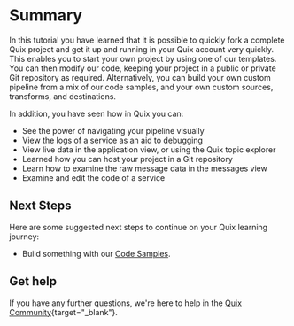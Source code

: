 # Summary

In this tutorial you have learned that it is possible to quickly fork a complete Quix project and get it up and running in your Quix account very quickly. This enables you to start your own project by using one of our templates. You can then modify our code, keeping your project in a public or private Git repository as required. Alternatively, you can build your own custom pipeline from a mix of our code samples, and your own custom sources, transforms, and destinations.

In addition, you have seen how in Quix you can:

* See the power of navigating your pipeline visually
* View the logs of a service as an aid to debugging
* View live data in the application view, or using the Quix topic explorer
* Learned how you can host your project in a Git repository
* Learn how to examine the raw message data in the messages view
* Examine and edit the code of a service

## Next Steps

Here are some suggested next steps to continue on your Quix learning journey:

* Build something with our [Code Samples](../../develop/code-samples.md).

<!-- These are now out of date, as the templates need to be updating to QS v2
* Try the [Clickstream analysis tutorial](../clickstream/overview.md).
* Try the [Computer vision tutorial](../computer-vision/overview.md).
-->

## Get help

If you have any further questions, we're here to help in the [Quix Community](https://quix.io/slack-invite){target="_blank"}.
